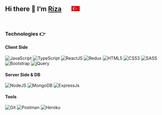 ## Hi there 👋 I’m [Riza](https://mr1mokhtari.github.io/portfolio/) <img src="https://flagicons.lipis.dev/flags/4x3/az.svg" height="17" width="27"><img src="https://raw.githubusercontent.com/hampusborgos/country-flags/ba2cf4101bf029d2ada26da2f95121de74581a4d/svg/tr.svg" height="17" width="27"> <img src="https://flagicons.lipis.dev/flags/4x3/ir.svg" height="10" width="15">

<br/>

### Technologies :point_right:

#### Client Side
![JavaScript](https://img.shields.io/badge/JavaScript-F7DF1E?&logo=javascript&logoColor=black&style=flat-square)
![TypeScript](https://img.shields.io/badge/TypeScript-007ACC?&logo=typescript&logoColor=white&style=flat-square)
![ReactJS](https://img.shields.io/badge/React-20232A?&logo=react&logoColor=61DAFB&style=flat-square)
![Redux](https://img.shields.io/badge/Redux-593D88?&logo=redux&logoColor=white&style=flat-square)
![HTML5](https://img.shields.io/badge/HTML5-E34F26?&logo=html5&logoColor=white&style=flat-square)
![CSS3](https://img.shields.io/badge/CSS3-1572B6?&logo=css3&logoColor=white&style=flat-square)
![SASS](https://img.shields.io/badge/Sass-CC6699?&logo=sass&logoColor=white&style=flat-square)
![Bootstrap](https://img.shields.io/badge/Bootstrap-563D7C?&logo=bootstrap&logoColor=white&style=flat-square)
![jQuery](https://img.shields.io/badge/jquery-%230769AD.svg?style=flat-square&logo=jquery&logoColor=white)
<!--![Angular](https://img.shields.io/badge/Angular-DD0031?&logo=angular&logoColor=white&style=flat-square)-->
<!--![cypress](https://img.shields.io/badge/-cypress-%23E5E5E5?style=flat-square&logo=cypress&logoColor=058a5e)-->
<!--![Jest](https://img.shields.io/badge/-jest-%23C21325?style=flat-square&logo=jest&logoColor=white)-->
<!--![Styled Components](https://img.shields.io/badge/styled--components-DB7093?&logo=styled-components&logoColor=white&style=flat-square)-->

#### Server Side & DB
![NodeJS](https://img.shields.io/badge/Node.js-43853D?&logo=node.js&logoColor=white)
![MongoDB](https://img.shields.io/badge/MongoDB-4EA94B?&logo=mongodb&logoColor=white)
![ExpressJs](https://img.shields.io/badge/Express.js-404D59)
<!--![JWT](https://img.shields.io/badge/JWT-black?style=flat-square&logo=JSON%20web%20tokens)-->
<!--![Pug](https://img.shields.io/badge/Pug-FFF?style=flat-square&logo=pug&logoColor=A86454)-->
<!---![Mongoose]([![Monogoose](https://github.com/MarioTerron/logo-images/blob/master/logos/mongoose.png)](http://mongoosejs.com/))--->
#### Tools
![Git](https://img.shields.io/badge/git-%23F05033.svg?&logo=git&logoColor=white&style=flat-square)
![Postman](https://img.shields.io/badge/Postman-FF6C37?style=flat-square&logo=postman&logoColor=white)
![Heroku](https://img.shields.io/badge/heroku-%23430098.svg?style=flat-square&logo=heroku&logoColor=white)
<!--![Jira](https://img.shields.io/badge/jira-%230A0FFF.svg?&style=flat-square&logo=jira&logoColor=white)-->
<!--![Jenkins](https://img.shields.io/badge/jenkins-%232C5263.svg?style=flat-square&logo=jenkins&logoColor=white)-->

<br/>

<!---
mr1mokhtari/mr1mokhtari is a ✨ special ✨ repository because its `README.md` (this file) appears on your GitHub profile.
You can click the Preview link to take a look at your changes.
--->

